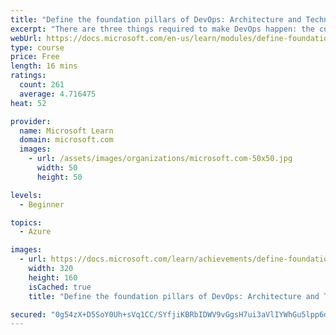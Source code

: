 ```yaml
---
title: "Define the foundation pillars of DevOps: Architecture and Technology"
excerpt: "There are three things required to make DevOps happen: the cultural component, tools and technology, and architecture. Discover the last two foundation pillars of DevOps, Architecture and Technology!"
webUrl: https://docs.microsoft.com/en-us/learn/modules/define-foundation-pillars/
type: course
price: Free
length: 16 mins
ratings:
  count: 261
  average: 4.716475
heat: 52

provider:
  name: Microsoft Learn
  domain: microsoft.com
  images:
    - url: /assets/images/organizations/microsoft.com-50x50.jpg
      width: 50
      height: 50

levels:
  - Beginner

topics:
  - Azure

images:
  - url: https://docs.microsoft.com/learn/achievements/define-foundation-pillars-devops-architecture-technology-social.png
    width: 320
    height: 160
    isCached: true
    title: "Define the foundation pillars of DevOps: Architecture and Technology"

secured: "0g54zX+D5SoY0Uh+sVq1CC/SYfjiKBRbIDWV9vGgsH7ui3aVlIYWhGu5lpp6ddOETwg6s7ckmnl9F9GVePzzx5KHeYFeS1R7Tk83launDdudDt+AVG+jUauyCz4X1xHpGxoLfumPFv0sguUPK0R5Ws0ZQJRGaKFozXkrDE9Oc4pmOkiVROBgPQfyXIlxMvXz8Y0fpp7GOIAPZZzccOSeOrUuPoPDmwnvJfJRHt6ORc3hLZoT6ety2sL+8rLaF7n8mkdrLlNa9WL9svCB4dazASt8/02OsiEidRRQBEFrAd29pVG+JaTVUmL+2qb2NAFOUAuN3c38VjTo8x7qSfANssnlspmE+d4mqnC2T41NvyLmqO04dIOgtsjnDTYc16rzkXHJ7sog9Yk+8fPpl1e9kQ==;lFMHhYRnYmBhpMm/3shtaw=="
---
```


